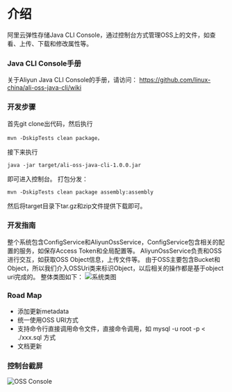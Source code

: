 介绍
====================================
阿里云弹性存储Java CLI Console，通过控制台方式管理OSS上的文件，如查看、上传、下载和修改属性等。


### Java CLI Console手册
关于Aliyun Java CLI Console的手册，请访问： https://github.com/linux-china/ali-oss-java-cli/wiki

### 开发步骤
首先git clone出代码，然后执行

    mvn -DskipTests clean package，

接下来执行

    java -jar target/ali-oss-java-cli-1.0.0.jar
即可进入控制台。
打包分发：

    mvn -DskipTests clean package assembly:assembly
然后将target目录下tar.gz和zip文件提供下载即可。

### 开发指南
整个系统包含ConfigService和AliyunOssService，ConfigService包含相关的配置的服务，如保存Access Token和全局配置等。
AliyunOssService负责和OSS进行交互，如获取OSS Object信息，上传文件等。
由于OSS主要包含Bucket和Object，所以我们介入OSSUri类来标识Object，以后相关的操作都是基于object uri完成的。
整体类图如下：
![系统类图](https://github.com/linux-china/ali-oss-java-cli/wiki/assets/img/ali-oss-java-cli-class-diagram.png)
### Road Map

* 添加更新metadata
* 统一使用OSS URI方式
* 支持命令行直接调用命令文件，直接命令调用，如 mysql -u root -p < ./xxx.sql 方式
* 文档更新

### 控制台截屏
![OSS Console](https://github.com/linux-china/ali-oss-java-cli/wiki/assets/img/console_shot.png)

